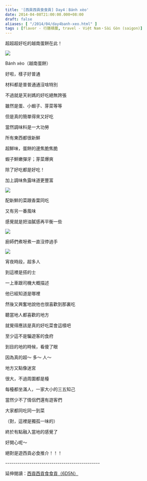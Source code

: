 ```yaml
---
title: '[西貢西貢食食貢] Day4：Bánh xèo'
date: 2014-04-08T21:00:00.000+08:00
draft: false
aliases: [ "/2014/04/day4banh-xeo.html" ]
tags : [flavor - 行膳積腹, travel - Việt Nam・Sài Gòn (saigon)]
---
```


超超超好吃的越南蛋餅在此！  

[![](https://1.bp.blogspot.com/-Ha0gHmeQWU8/XDC4wVGxImI/AAAAAAAAEVc/iWPzb6QPxKktl1qfgNP6lQUymPT8xB-PwCLcBGAs/s640/l.jpg)](https://1.bp.blogspot.com/-Ha0gHmeQWU8/XDC4wVGxImI/AAAAAAAAEVc/iWPzb6QPxKktl1qfgNP6lQUymPT8xB-PwCLcBGAs/s1600/l.jpg)

Bánh xèo（越南蛋餅）

好啦，樣子好普通

材料都是普普通通沒啥特別

不過就是天剎媽的好吃絕無誇張

雖然是蛋、小蝦子、芽菜等等

但是真的簡單得來又好吃

當然調味料是一大功勞

所有東西都很新鮮

超鮮味，蛋餅的邊焦脆焦脆

蝦子鮮嫩彈牙；芽菜爆爽

除了好吃都是好吃！

加上調味魚露味道更豐富

[![](https://1.bp.blogspot.com/-rQRFXohJglc/XDC41CvoDOI/AAAAAAAAEVg/tDN-FeKvFaEw_SVCj7Zj5NZ1McZos0SRwCLcBGAs/s640/k.jpg)](https://1.bp.blogspot.com/-rQRFXohJglc/XDC41CvoDOI/AAAAAAAAEVg/tDN-FeKvFaEw_SVCj7Zj5NZ1McZos0SRwCLcBGAs/s1600/k.jpg)

配新鮮的菜跟香葉同吃

又有另一番風味

感覺就是把油膩感再平衡一些

[![](https://3.bp.blogspot.com/-grvLMt_KVQY/XDC46vPbApI/AAAAAAAAEVk/bqa9Jl0Kges7zZTUJHkiTL2tEdO4MgtjACLcBGAs/s640/j.jpg)](https://3.bp.blogspot.com/-grvLMt_KVQY/XDC46vPbApI/AAAAAAAAEVk/bqa9Jl0Kges7zZTUJHkiTL2tEdO4MgtjACLcBGAs/s1600/j.jpg)

廚師們煮呀煮一直沒停過手

[![](https://3.bp.blogspot.com/-HAUauGY_0UE/XDC4_OMpg4I/AAAAAAAAEVo/nV2BVU-dfDkGCGXU9LuDCSU34VyxVKWqQCLcBGAs/s640/h.jpg)](https://3.bp.blogspot.com/-HAUauGY_0UE/XDC4_OMpg4I/AAAAAAAAEVo/nV2BVU-dfDkGCGXU9LuDCSU34VyxVKWqQCLcBGAs/s1600/h.jpg)

宵夜時段，超多人

  

到這裡是搭的士

一上車跟司機大概描述

他已經知道是哪裡

然後又興奮地說他也很喜歡到那裏吃

聽當地人都喜歡的地方

就覺得應該是真的好吃菜會這樣吧

至少這不是騙遊客的食府

到目的地的時候，看傻了眼

因為真的超～ 多～ 人～

地方又點像迷宮

很大，不過周圍都是檯

每檯都坐滿人，一家大小的三五知己

當然少不了情侶們還有遊客們

大家都同吃同一到菜

（對，這裡是獨孤一味的）

終於有點融入當地的感覺了

好開心呢～

  

絕對是遊西貢必食推介！！！  
  
\-----------------------------------------------  
  
延伸閱讀：[西貢西貢食食貢（6D5N）](http://www.hidie.net/2014/04/6d5n.html)
